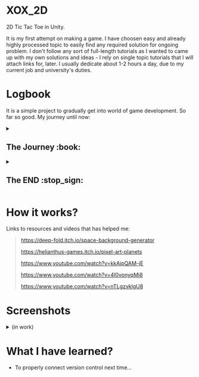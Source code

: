 # XOX_2D
2D Tic Tac Toe in Unity.

It is my first attempt on making a game. I have choosen easy and already highly processed topic to easily find any required solution for ongoing problem. I don't follow any sort of full-length tutorials as I wanted to came up with my own solutions and ideas - I rely on single topic tutorials that I will attach links for, later. I usually dedicate about 1-2 hours a day, due to my current job and university's duties.
<!---
Markdown:
> [Journal](https://github.com/Hiroten31/XOX_2D/edit/main/README.md#journal)

> [How it works?](https://github.com/Hiroten31/XOX_2D/edit/main/README.md#how-it-works)

> [Screenshots](https://github.com/Hiroten31/XOX_2D/edit/main/README.md#screenshots)

> [What I have learned](https://github.com/Hiroten31/XOX_2D/edit/main/README.md#what-i-have-learned)
--->
# Logbook
It is a simple project to gradually get into world of game development. So far so good. My journey until now:

<details>
  <summary><h2>The Journey :book:</h2></summary>
<details>
  <summary><h2>First week :student:</h2></summary>

```
- Creating a project
- Adding a background
- Making first C# script to change sprite and properties of the background on key click
- Finding out good enough assets to use in the future
- Deciding on the methods to use
```
</links>
</details>

<details>
  <summary><h2>Second week :abacus:</h2></summary>

```
- Fighting with proper placement of the planet
- Trying out different methods and making them move using Update() function and math's sin() and cos()
- Figuring out how to calculate right angle to spawn planet outside of vidible area (Acos()) - very nerve breaking
- Testing if they are working well
- First attempts of grid generation
```
</links>
</details>

<details>
  <summary><h2>Third week :arrow_forward:</h2></summary>

```
- Adding buttons to make menu for players
- Trying out to use global variables for settings
- Implementing GameManager, slider to set-up grid size
- Upgrading grid generator and tile actions as placing X's and O's
```
</links>
</details>

<details>
  <summary><h2>Fourth week :brain:</h2></summary>

```
- A little break due to easter 🐣 holidays!
- Slowly implementing logic to check if placing X or O was a winning move for a player
- Considered refactoring GridManager to static class for better practice (like in GameManager)
```
</details>

<details>
  <summary><h2>Fifth week :medal_sports:</h2></summary>

```
- Did full logic behing checking if player is making a winning move.
  Checking line horizontally, vertically and for both diagonals. (not optimalized)
- Researched about solutions I want to use to properly scale and position the grid
- Realized how much code I have to refactor and had a little break(down)...
```
</details>

<details>
  <summary><h2>Sixth week :video_game:</h2></summary>

```
- Refactor offset with a lot of math checking, apparently for nothing as relative position won't need that
- Added proper grid positioning (to the right side) and scaling with number of tiles
- Added a text box, buttons and diplays for proper and clear game control
```
</details>

<details>
  <summary><h2>Seventh week :sweat_smile:</h2></summary>

```
- Got pretty sick so I did a little break to play some games ❤️‍🔥
- Rethinked developer-side design, how to organize reloading game, quitting, draws etc.
```
</details>

<details>
  <summary><h2>Eigth week :speech_balloon:</h2></summary>

```
- Added textBoxManager
- Reformed and added usage of textBox to properly display needed text
- Working a little around StopGame()
```
</details>

<details>
  <summary><h2>Ninth week :plate_with_cutlery:</h2></summary>

```
- Fixed textBoxManager bug, where first letter would dissapear
- Added MoveDisplay to inform player about which player is on the move
- Set new menu which appears on the middle of screen after game has been settled
- Added GameState and gameWinner to keep the track of state of the game winner
```
</details>

<details>
  <summary><h2>Tenth week :house:</h2></summary>

```
- Done first build - had to fix some hidden errors
- Trying to make FadeIn and FadeOut on textures (multiple SpriteRenderers problem)
- And some student's parties
```
</details>
</details>
<details>
  <summary><h2>The END :stop_sign:</h2></summary>


Overall summary:
- I have created my first, quite simple and easy game. <h6>I have mostly focus on getting to know the Unity's engine and environment - also basic procedures and program functions that exist in GameDev IDEs.</h6>
- I especially haven't follow any particular guide to create it. <h6>I have used different videos and approaches to better implent different components into one game. That helped a lot in planning how to make new stuff versitile enough to be used in many cases - but also slowed the process by a lot. </h6>
- I didn't really completed the game as I wanted. <h6>Due to almost 2 months long break caused by studies, exams, different projects and holidays :)
That's why I am ending this project for now, leaving it in a state of working Tic-Tac-Toe game with few minor flaws and unfinished, creative outburts of improvements I wanted to implement.</h6>
</details>

# How it works?
Links to resources and videos that has helped me:
> https://deep-fold.itch.io/space-background-generator
> 
> https://helianthus-games.itch.io/pixel-art-planets
> 
> https://www.youtube.com/watch?v=kkAjpQAM-jE
> 
> https://www.youtube.com/watch?v=4I0vonyqMi8
> 
> https://www.youtube.com/watch?v=nTLgzvklgU8

# Screenshots 
<details>
  <summary>(in work)</summary>

<details>
  <summary>(old work)</summary>

### Gameplay scene set-up
![image](https://github.com/Hiroten31/XOX_2D/assets/97809912/a2667ce4-c611-4609-b832-96b7e6b8cb65)

### Main menu 
![image](https://github.com/Hiroten31/XOX_2D/assets/97809912/a90e5851-d197-4eb5-ba7a-18556bdcbf2b)

### Settings menu
![image](https://github.com/Hiroten31/XOX_2D/assets/97809912/23bb020a-f41f-42be-bf88-25cebae34b22)

### Grid generation
![image](https://github.com/Hiroten31/XOX_2D/assets/97809912/f006a818-5499-431a-866d-39817281ca76)

### Example of gameplay (sprite placeholders)
![image](https://github.com/Hiroten31/XOX_2D/assets/97809912/44e262b6-bc15-4841-a472-debd7a17d3e4)

</details>

<details>
  <summary>(new work)</summary>

### Gameplay scene set-up
![image](https://github.com/Hiroten31/XOX_2D/assets/97809912/f4ee3562-6718-4b3b-9eda-c327ef0c21f9)

### Settings menu
![image](https://github.com/Hiroten31/XOX_2D/assets/97809912/c6baccaf-1a6f-4302-b0e1-fee1c03370bb)

### Grid generation
![image](https://github.com/Hiroten31/XOX_2D/assets/97809912/d8a9671d-8091-4a5d-81e9-ce736eb62833)

### Example of gameplay (sprite placeholders)
![image](https://github.com/Hiroten31/XOX_2D/assets/97809912/8e0d19f3-0a47-41ec-8e6e-dbc19d7cafd8)

</details>

</details>

# What I have learned?
- To properly connect version control next time...
